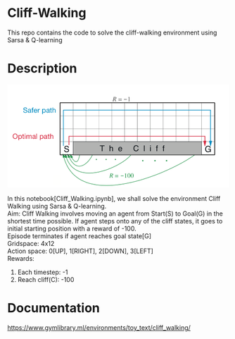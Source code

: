 # Cliff-Walking
This repo contains the code to solve the cliff-walking environment using Sarsa &amp; Q-learning

# Description
![alt text](https://github.com/kwquan/Cliff-Walking/blob/main/cliff_walking.png)

In this notebook[Cliff_Walking.ipynb], we shall solve the environment Cliff Walking using Sarsa & Q-learning. \
Aim: Cliff Walking involves moving an agent from Start(S) to Goal(G) in the shortest time possible. 
     If agent steps onto any of the cliff states, it goes to initial starting position with a reward of -100. \
     Episode terminates if agent reaches goal state[G] \
Gridspace: 4x12 \
Action space: 0[UP], 1[RIGHT], 2[DOWN], 3[LEFT] \
Rewards:
1) Each timestep: -1
2) Reach cliff(C): -100

# Documentation
https://www.gymlibrary.ml/environments/toy_text/cliff_walking/
